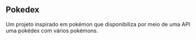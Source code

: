 ## Pokedex
 Um projeto inspirado em pokémon que disponibiliza por meio de uma API uma pokédex com vários pokémons.
